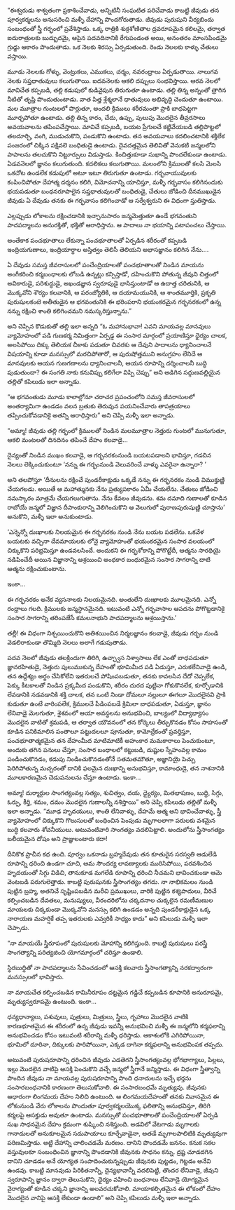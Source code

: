 ﻿“ఈశ్వరుడు శాశ్వతంగా ప్రకాశించేవాడు, అన్నిటినీ సంఘటిత పరిచేవాడు కాబట్టి జీవుడు తన పూర్వకర్మలను అనుసరించి మళ్ళీ దేహాన్ని పొందగోరుతాడు. జీవుడు పురుషుని వీర్యబిందు సంబంధంతో స్త్రీ గర్భంలో ప్రవేశిస్తాడు. ఒక్క రాత్రికి శుక్రశోణితాల ద్రవరూపమైన కలిలమై, తర్వాత ఐదురాత్రులకు బుద్బుదమై, ఆపైన పదవదినానికి రేగుపండంత అయి, అనంతరం మాంసపిండమై గ్రుడ్డు ఆకారం పొందుతాడు. ఒక నెలకు శిరస్సు ఏర్పడుతుంది. రెండు నెలలకు కాళ్ళు చేతులు వస్తాయి. 

మూడు నెలలకు గోళ్ళు, వెంట్రుకలు, ఎముకలు, చర్మం, నవరంధ్రాలు ఏర్పడుతాయి. నాలుగవ నెలకు సప్తధాతువులు కలుగుతాయి. ఐదవనెలకు ఆకలి దప్పులు సంభవిస్తాయి. ఆరవ నెలలో మావిచేత కప్పబడి, తల్లి కడుపులో కుడివైపున తిరుగుతూ ఉంటాడు. తల్లి తిన్న అన్నంతో త్రాగిన నీటితో తృప్తి పొందుతుంటాడు. వాత పిత్త శ్లేశ్మలానే ధాతువులు అభివృద్ధి చెందుతూ ఉంటాయి. మల మూత్రాల గుంటలలో పొర్లుతూ, అందలి క్రిములు శరీరమంతా ప్రాకి బాధపెట్టగా మూర్ఛపోతూ ఉంటాడు. తల్లి తిన్న కారం, చేదు, ఉప్పు, పులుపు మొదలైన తీవ్రరసాలు అవయవాలను తపింపచేస్తాయి. మావిచే కప్పబడి, బయట ప్రేగులచే కట్టివేయబడి తల్లిపొట్టలో తలదూర్చి, వంగి, ముడుచుకొని, పండుకొని ఉంటాడు. తన అవయవాలు కదలించటానికి శక్తిలేక పంజరంలో చిక్కిన పక్షివలె బంధితుడై ఉంటాడు. దైవదత్తమైన తెలివితో వెనుకటి జన్మలలోని పాపాలను తలచుకొని నిట్టూర్పులు విడుస్తాడు. కించిత్తుకూడా సుఖాన్ని పొందలేకుండా ఉంటాడు. ఏడవనెలలో జ్ఞానం కలుగుతుంది. కదలికలు కలుగుతాయి. మలంలోని క్రిములతో కలసి మెలసి ఒకచోట ఉండలేక కడుపులో అటూ ఇటూ తిరుగుతూ ఉంటాడు. గర్భవాయువులకు కంపించిపోతూ దేహాత్మ దర్శనం కలిగి, విమోచనాన్ని యాచిస్తూ, మళ్ళీ గర్భవాసం కలిగినందుకు భయపడుతూ బంధనరూపాలైన సప్తధాతువులతో బంధితుడై, చేతులు జోడించి దీనముఖుడైన జీవుడు ఏ దేవుడు తనకు ఈ గర్భవాసం కలిగించాడో ఆ సర్వేశ్వరుని ఈ విధంగా స్తుతిస్తాడు. 

ఎల్లప్పుడు లోకాలను రక్షించడానికి ఇచ్ఛానుసారం జన్మమెత్తుతూ ఉండే భగవంతుని పాదపద్మాలను అనురక్తితో, భక్తితో ఆరాధిస్తాను. ఆ పాదాలు నా భయాన్ని పటాపంచలు చేస్తాయి. 

అంతేకాక పంచభూతాలు లేకున్నా పంచభూతాలతో ఏర్పడిన శరీరంతో కప్పబడి ఇంద్రియగుణాలు, ఇంద్రియార్థాల అస్తిత్వం తెలిసీ తెలియని అభాసజ్ఞానం కలిగిన నేను.... 

ఏ దేవుడు సమస్త జీవరాసులలో పంచేంద్రియాలతో పంచభూతాలతో నిండిన మాయను అంగీకరించి కర్మబంధాలకు లోబడి ఉన్నట్లు కన్పిస్తాడో, దహించుకొని పోతున్న జీవుని చిత్తంలో అవికారుడై, పరిశుద్ధుడై, అఖండజ్ఞాన స్వరూపుడై భాసిస్తుంటాడో ఆ ఉదాత్త చరితునికి, ఆ మొక్కవోని శౌర్యం కలవానికి, ఆ పరంజ్యోతికి, ఆ దయామయునికి, ఆ శాంతమూర్తికి, ప్రకృతి పురుషులకంటె అతీతుడైన ఆ భగవంతునికి ఈ భరింపరాని భయంకరమైన గర్భనరకంలో ఉన్న నన్ను రక్షించి శాంతి కలిగించమని నమస్కరిస్తున్నాను.” 

అని చెప్పిన కొడుకుతో తల్లి ఇలా అన్నది “ఓ మహానుభావా! ఎవని మాయవల్ల మానవులు వ్యామోహంలో పడి గుణకర్మ నిమిత్తంగా ఏర్పడ్డ ఈ సంసార మార్గంలో ప్రయాణిస్తూ ధైర్యం చాలక, అలసిపోయి దిక్కు తెలియక చీకాకు పడుతూ చివరకు ఆ దేవుని పాదాలను ధ్యానించాలనే విషయాన్ని కూడా మనస్సులో మరచిపోతారో, ఆ పురుషోత్తముని అనుగ్రహం లేనిదే ఆ మానవులకు ఆయన గుణగణాలను ధ్యానించాలనీ, ఆయన రూపాన్ని దర్శించాలనీ బుద్ధి పుడుతుందా? ఈ సంగతి నాకు కనువిప్పు కలిగేలా విప్పి చెప్పు” అని అడిగిన సద్గుణవల్లియైన తల్లితో కపిలుడు ఇలా అన్నాడు. 

“ఆ భగవంతుడు మూడు కాలాల్లోనూ చరాచర ప్రపంచంలోని సమస్త జీవరాసులలో అంతర్యామిగా ఉండడం వలన బ్రతుకు తెరువున పయనించేవారు తాపత్రయాలు తప్పించుకోవడానికై అతన్ని ఆరాధిస్తారు” అని చెప్పి మళ్ళీ ఇలా అన్నాడు. 

“అమ్మా! జీవుడు తల్లి గర్భంలో క్రిములతో నిండిన మలమూత్రాల నెత్తురు గుంటలో మునుగుతూ, ఆకలి మంటలతో దినదినం తపించే దేహం కలవాడై... 

దైన్యంతో నిండిన ముఖం కలవాడై, ఆ గర్భనరకంనుండి బయటపడాలని భావిస్తూ, గడచిన నెలలు లెక్కించుకుంటూ ‘నన్ను ఈ గర్భంనుండి వెలువరించే వాళ్ళు ఎవరైనా ఉన్నారా? ’ 

అని తలపోస్తూ ‘దీనులను రక్షించే పుండరీకాక్షుడు ఒక్కడే నన్ను ఈ గర్భనరకం నుండి విముక్తుణ్ణి చేయగలడు. అయితే ఆ మహాత్మునకు నేను ప్రత్యుపకారం ఏమీ చేయలేను. చేతులు జోడించి నమస్కారం మాత్రమే చేయగలుగుతాను. నేను కేవలం జీవుడను. శమ దమాది గుణాలతో కూడిన రాబోయే జన్మలో విజ్ఞాన దీపాంకురాన్ని వెలిగించుకొని ఆ వెలుగులో పురాణపురుషుణ్ణి చూస్తాను’ అనుకొని, మళ్ళీ ఇలా అనుకుంటాడు. 

‘ఎన్నెన్నో దుఃఖాలకు నిలయమైన ఈ గర్భనరకం నుండి నేను బయట పడలేను. ఒకవేళ బయటకు వచ్చినా దేవమాయలకు లోనై వ్యామోహంతో భయంకరమైన సంసార వలయంలో చిక్కుకొని పరిభ్రమిస్తూ ఉండవలసిందే. అందుకని ఈ గర్భశోకాన్ని పోగొట్టేదీ, ఆత్మను సారథియై నడిపించేదీ అయిన విజ్ఞానాన్ని ఆశ్రయించి అంధకార బంధురమైన సంసార సాగరాన్ని దాటి ఆత్మను రక్షించుకుంటాను. 

ఇంకా... 

ఈ గర్భనరకం అనేక వ్యసనాలకు నిలయమైనది. అంతులేని దుఃఖాలకు మూలమైనది. ఎన్నో రంధ్రాలు గలది. క్రిములకు జన్మస్థానమైనది. ఇటువంటి ఎన్నో గర్భవాసాల ఆపదను పోగొట్టడానికై సంసార సాగరాన్ని తరింపజేసే కమలనాభుని పాదపద్మాలను ఆశ్రయిస్తాను.’ 

తల్లీ! ఈ విధంగా నిశ్చయించుకొని అతిశయించిన నిర్మలజ్ఞానం కలవాడై, జీవుడు గర్భం నుండి వెడలిరాకుండా తొమ్మిది నెలలు అలాగే గడుపుతాడు. 

పదవ నెలలో జీవుడు తలక్రిందుగా తిరిగి, ఉచ్ఛ్వాస నిశ్వాసాలు లేక ఎంతో బాధపడుతూ జ్ఞానరహితుడై, నెత్తురు పులుముకున్న దేహంతో భూమిమీద పడి ఏడుస్తూ, ఎరుకలేనివాడై ఉండి, తన ఉద్దేశ్యం అర్థం చేసికోలేని ఇతరులచే పోషింపబడుతూ, తనకు కావలసిన దేదో చెప్పలేక, పెక్కు కీటకాలతో నిండిన ప్రక్కమీద పండుకొని, శరీరం దురద పుట్టినా గోకుకొనలేక, కూర్చోడానికి లేవడానికి నడవడానికి శక్తి చాలక, తన ఒంటి నిండా దోమలూ నల్లులూ ఈగలూ మొదలైనవి ప్రాకి కుడుతూ ఉంటే వారింపలేక, క్రిములచే పీడింపబడే క్రిమిలా బాధపడుతూ, ఏడుస్తూ, జ్ఞానం లేనివాడై మెలగుతూ, శైశవంలో ఆయా అవస్థలను అనుభవించి, బాల్యంలో విద్యాభ్యాసం మొదలైన వాటితో శ్రమపడి, ఆ తర్వాత యౌవనంలో తన కోర్కెలు తీర్చుకొనడం కోసం సాహసంతో కూడిన పనికిమాలిన పంతాలూ పట్టుదలలూ పూనుతూ, కామోద్రేకంతో ప్రవర్తిస్తూ, పంచభూతాత్మకమైన తన దేహంమీద మాటిమాటికీ అహంకార మమకారాలు పెంచుకుంటూ, అందుకు తగిన పనులు చేస్తూ, సంసార బంధాలలో కట్టుబడి, దుష్టుల స్నేహంవల్ల కామం పండించుకొనడం, కడుపు నిండించుకొనడంతోనే సతమతమౌతూ, అజ్ఞానియై పెచ్చు పెరిగిపోతున్న మచ్చరంతో దానికి ఫలమైన దుఃఖాన్ని అనుభవిస్తూ, కామాంధుడై, తన నాశనానికి మూలకారణమైన చెడుపనులను చేస్తూ ఉంటాడు. ఇంకా... 

అమ్మా! దుర్మార్గుల సాంగత్యంవల్ల సత్యం, శుచిత్వం, దయ, ధ్యైర్యం, మితభాషణం, బుద్ధి, సిగ్గు, ఓర్పు, కీర్తి, శమం, దమం మొదలైన గుణాలన్నీ నశిస్తాయి” అని చెప్పి కపిలుడు తల్లితో మళ్ళీ ఇలా అన్నాడు. “మూఢ హృదయులు, శాంతి లేనివాళ్ళు, దేహమే ఆత్మ అని భావించేవాళ్ళు, స్త్రీ వ్యామోహంలో చిక్కుకొని గొలుసులతో బంధించిన పెంపుడు మృగాలలాగా పరులకు వశమైన బుద్ధి కలవారు శోచనీయులు. అటువంటివారి సాంగత్యం వదలిపెట్టాలి. అందులోను స్త్రీసాంగత్యం బలీయమైన దోషం అని ప్రాజ్ఞులంటారు కదా! 

దీనికొక ప్రాచీన కథ ఉంది. పూర్వం ఒకనాడు బ్రహ్మదేవుడు తన కూతురైన సరస్వతి ఆడులేడి రూపాన్ని ధరించి ఉండగా చూచి, ఆమ సౌందర్య లావణ్యాలకు మురిసిపోయి, పరవశించిన హృదయంతో సిగ్గు విడిచి, తానుకూడ మగలేడి రూపాన్ని ధరించి నీచమని భావించకుండా ఆమె వెంటబడి పరుగులెత్తాడు. కాబట్టి పురుషునకు స్త్రీసాంగత్యం తగదు. నా నాభికమలం నుండి పుట్టిన బ్రహ్మ, అతనిచే సృష్టింపబడిన మరీచి ప్రముఖులు, వారికి పుట్టిన కశ్యపాదులు, వీరిచే కల్పించబడిన దేవతలు, మనుష్యులు, వీరందరిలోను చక్కదనాల చుక్కలైన రమణీమణుల మాయలకు చిక్కకుండా మొక్కవోని మనస్సు కలిగి ఉండడం అన్నది పుండరీకాక్షుడైన ఒక్క నారాయణ మహర్షికే తప్ప ఇతరులకు ఎవ్వరికీ సాధ్యం కాదు” అని కపిలుడు మళ్ళీ ఇలా చెప్పాడు. 

“నా మాయయే స్త్రీరూపంలో పురుషులకు మోహాన్ని కలిగిస్తుంది. కాబట్టి పురుషులు పరస్త్రీ సాంగత్యాన్ని పరిత్యజించి యోగమార్గంలో చరిస్తూ ఉండాలి. 

స్థిరబుద్ధితో నా పాదపద్మాలను సేవించడంలో ఆసక్తి కలవారు స్త్రీసాంగత్యాన్ని నరకద్వారంగా మనస్సులలో భావిస్తారు. 

నా మాయచేత కల్పించబడిన కామినీరూపం దట్టమైన గడ్డిచే కప్పబడిన కూపానికి అనురూపమై, మృత్యుస్వరూపమై ఉంటుంది. ఇంకా... 

ధన్యధాన్యాలు, పశువులు, పుత్రులు, మిత్రులు, స్త్రీలు, గృహాలు మొదలైన వాటికి కారణభూతమైన ఈ శరీరంలో ఉన్న జీవుడు ఇవన్నీ అనుభవించి మళ్ళీ ఈ జన్మలోని కర్మఫలాన్ని అనుభవించడం కోసం ఇటువంటి శరీరాన్ని మళ్ళీ ధరిస్తాడు. ఆకాశంలోకి ఎగిరిపోయినా, భూమిలో దూరినా, దిక్కులకు పారిపోయినా, ఎక్కడ దాగినా కర్మఫలాన్ని అనుభవింపక తప్పదు. 

అటువంటి పురుషరూపాన్ని ధరించిన జీవుడు ఎడతెగని స్త్రీసాంగత్యంవల్ల భోగభాగ్యాలు, పిల్లలు, ఇల్లు మొదలైన వాటిపై ఆసక్తి పెంచుకొని వచ్చే జన్మలో స్త్రీగానే జన్మిస్తాడు. ఈ విధంగా స్త్రీత్వాన్ని పొందిన జీవుడు నా మాయవల్ల పురుషరూపాన్ని పొంది ధనాదులను ఇచ్చే భర్తను సంసారబంధనానికి కారణంగా తెలుసుకోవాలి. ఈ సంసారబంధమే మృత్యువు. జీవునకు ఆధారంగా లింగమయ దేహం నిలిచి ఉంటుంది. ఆ లింగమయదేహంతో తనకు నివాసమైన ఈ లోకంనుండి వేరు లోకాలను పొందుతూ పూర్వకర్మలయొక్క ఫలితాన్ని అనుభవిస్తూ, తిరిగి కర్మలపై ఆసక్తుడు అవుతూ ఉంటాడు. మనస్సుతో పంచభూతాలతో పంచేంద్రియాలతో ఏర్పడి సుఖ సాధనమైన దేహం క్రమంగా శుష్కించి నశిస్తుంది. అడవిలో వేటగాడు మృగాలకు గానాదులతో అనుకూలమైన సదుపాయాలు కూర్చేవాడైనా, అతడే మృగాలపాలిటికి మృత్యువుగా పరిణమిస్తాడు. అట్టి దేహాన్ని చాలించడమే మరణం. దానిని పొందడమే జననం. కనుక సకల వస్తువులకూ సంబంధించిన జ్ఞానాన్ని పొందడానికి జీవునకు సాధనం కన్ను. ద్రష్ట చూడదగిన దానిని చూడడం అనే యోగ్యత సంపాదించుకున్నప్పుడు జీవునకు పుట్టడం, గిట్టడం అనేవి ఉండవు. కాబట్టి మానవుడు పిరికితనాన్నీ, దైన్యభావాన్నీ వదలిపెట్టి, తొందర లేనివాడై, జీవుని స్వరూపాన్ని జ్ఞానం ద్వారా తెలుసుకొని, ధైర్యం వహించి బంధనాలు లేనివాడై యోగ్యమైన వైరాగ్యంతో కూడిన చక్కని జ్ఞానాన్ని అలవరచుకోవాలి. మాయాకల్పితమైన ఈ లోకంలో దేహం మొదలైన వానిపై ఆసక్తి లేకుండా ఉండాలి” అని చెప్పి కపిలుడు మళ్ళీ ఇలా అన్నాడు. 

